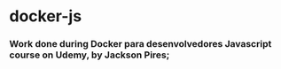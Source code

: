 # docker-js

### Work done during Docker para desenvolvedores Javascript course on Udemy, by Jackson Pires;
